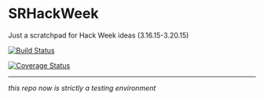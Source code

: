 # SRHackWeek
Just a scratchpad for Hack Week ideas (3.16.15-3.20.15)

[![Build Status](https://travis-ci.org/spacedrabbit/SRHackWeek.svg?branch=master)](https://travis-ci.org/spacedrabbit/SRHackWeek)

[![Coverage Status](https://coveralls.io/repos/spacedrabbit/SRHackWeek/badge.svg)](https://coveralls.io/r/spacedrabbit/SRHackWeek)

----
*this repo now is strictly a testing environment*
